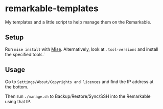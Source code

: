 # remarkable-templates

My templates and a little script to help manage them on the Remarkable.

## Setup

Run `mise install` with [Mise](https://mise.jdx.dev/). Alternatively, look at
`.tool-versions` and install the specified tools.`

## Usage

Go to `Settings/About/Copyrights and licences` and find the IP address at the bottom.

Then run `./manage.sh` to Backup/Restore/Sync/SSH into the Remarkable using that IP.